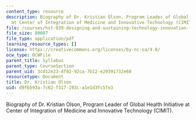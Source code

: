 ```yaml
---
content_type: resource
description: Biography of Dr. Kristian Olson, Program Leader of Global Health Initiative
  at Center of Integration of Medicine and Innovative Technology (CIMIT).
file: /courses/hst-939-designing-and-sustaining-technology-innovation-for-global-health-practice-spring-2008/d9fb593a7c62f317193ca1e1d3fc5fe3_kristian_bio.pdf
file_size: 80087
file_type: application/pdf
learning_resource_types: []
license: https://creativecommons.org/licenses/by-nc-sa/4.0/
ocw_type: OCWFile
parent_title: Syllabus
parent_type: CourseSection
parent_uid: 3cd12e23-df02-92ca-7b12-e29391732e68
resourcetype: Document
title: Dr. Kristian Olson
uid: d9fb593a-7c62-f317-193c-a1e1d3fc5fe3
---
```

Biography of Dr. Kristian Olson, Program Leader of Global Health Initiative at Center of Integration of Medicine and Innovative Technology (CIMIT).